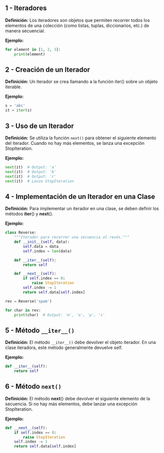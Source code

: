 ## 1 - Iteradores

**Definición:** Los iteradores son objetos que permiten recorrer todos los elementos de una colección (como listas, tuplas, diccionarios, etc.) de manera secuencial.

**Ejemplo:**

```python
for element in [1, 2, 3]:
    print(element)
```

## 2 - Creación de un Iterador

**Definición:** Un iterador se crea llamando a la función iter() sobre un objeto iterable.

**Ejemplo:**

```python
s = 'abc'
it = iter(s)
```

## 3 - Uso de un Iterador

**Definición:** Se utiliza la función `next()` para obtener el siguiente elemento del iterador. Cuando no hay más elementos, se lanza una excepción StopIteration.

**Ejemplo:**

```python
next(it)  # Output: 'a'
next(it)  # Output: 'b'
next(it)  # Output: 'c'
next(it)  # Lanza StopIteration
```

## 4 - Implementación de un Iterador en una Clase

**Definición:** Para implementar un iterador en una clase, se deben definir los métodos **iter**() y **next**().

**Ejemplo:**

```python
class Reverse:
    """Iterador para recorrer una secuencia al revés."""
    def __init__(self, data):
        self.data = data
        self.index = len(data)

    def __iter__(self):
        return self

    def __next__(self):
        if self.index == 0:
            raise StopIteration
        self.index -= 1
        return self.data[self.index]

rev = Reverse('spam')

for char in rev:
    print(char)  # Output: 'm', 'a', 'p', 's'
```

## 5 - Método `__iter__()`

**Definición:** El método `__iter__()` debe devolver el objeto iterador. En una clase iteradora, este método generalmente devuelve self.

**Ejemplo:**

```python
def __iter__(self):
    return self
```

## 6 - Método `next()`

**Definición:** El método **next**() debe devolver el siguiente elemento de la secuencia. Si no hay más elementos, debe lanzar una excepción StopIteration.

**Ejemplo:**

```python
def __next__(self):
    if self.index == 0:
        raise StopIteration
    self.index -= 1
    return self.data[self.index]
```
